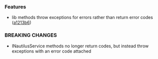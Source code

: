 ### Features

* lib methods throw exceptions for errors rather than return error codes ([a1213b6](https://github.com/zywave/OctopusDeploy-Nautilus/commit/a1213b6))


### BREAKING CHANGES

* INautilusService methods no longer return codes, but
instead throw exceptions with an error code attached
